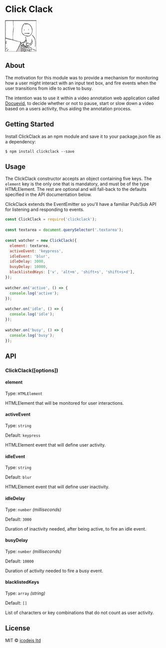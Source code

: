# Click Clack
![clickclack](media/clickclack.gif)

## About

The motivation for this module was to provide a mechanism for monitoring how a user might interact with an input text box, and fire events when the user transitions from idle to active to busy.

The intention was to use it within a video annotation web application called <a href="https://docuevid.com" target="_blank">Docuevid</a>, to decide whether or not to pause, start or slow down a video based on a users activity, thus aiding the annotation process.

## Getting Started
Install ClickClack as an npm module and save it to your package.json file as a dependency:

```
$ npm install clickclack --save
```

## Usage
The ClickClack constructor accepts an object containing five keys. The `element` key is the only one that is mandatory, and must be of the type HTMLElement. The rest are optional and will fall-back to the defaults specified in the API documentation below.

ClickClack extends the EventEmitter so you'll have a familiar Pub/Sub API for listening and responding to events.


```javascript
const ClickClack = require('clickclack');

const textarea = document.querySelector('.textarea');

const watcher = new ClickClack({
  element: textarea,
  activeEvent: 'keypress',
  idleEvent: 'blur',
  idleDelay: 3000,
  busyDelay: 10000,
  blacklistedKeys: ['v', 'alt+m', 'shift+s', 'shift+s+d'],
});

watcher.on('active', () => {
  console.log('active');
});

watcher.on('idle', () => {
  console.log('idle');
});

watcher.on('busy', () => {
  console.log('busy');
});
```


## API

### ClickClack([options])

#### element

Type: `HTMLElement`

HTMLElement that will be monitored for user interactions.


#### activeEvent

Type: `string`

Default: `keypress`

HTMLElement event that will define user activity.


#### idleEvent

Type: `string`

Default: `blur`

HTMLElement event that will define user inactivity.


#### idleDelay

Type: `number` *(milliseconds)*

Default: `3000`

Duration of inactivity needed, after being active, to fire an idle event.


#### busyDelay

Type: `number` *(milliseconds)*

Default: `10000`

Duration of activity needed to fire a busy event.

#### blacklistedKeys

Type: `array` *(string)*

Default: `[]`

List of characters or key combinations that do not count as user activity.

## License

MIT © [icodejs ltd](https://icodejs.com)
